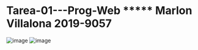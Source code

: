 # Tarea-01---Prog-Web  *****   Marlon Villalona    2019-9057
![image](https://user-images.githubusercontent.com/69721892/120250962-ed091d80-c24d-11eb-925c-afd2a7493bf9.png)
![image](https://user-images.githubusercontent.com/69721892/120250970-f5615880-c24d-11eb-8c27-0b37beb3aa90.png)
